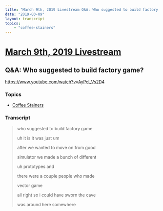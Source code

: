 ```yaml
---
title: "March 9th, 2019 Livestream Q&A: Who suggested to build factory game?"
date: "2019-03-09"
layout: transcript
topics:
    - "coffee-stainers"
---
```

# [March 9th, 2019 Livestream](../2019-03-09.md)
## Q&A: Who suggested to build factory game?
https://www.youtube.com/watch?v=AyPcl_Vs2D4

### Topics
* [Coffee Stainers](../topics/coffee-stainers.md)

### Transcript

> who suggested to build factory game
> 
> uh it is it was just um
> 
> after we wanted to move on from good
> 
> simulator we made a bunch of different
> 
> uh prototypes and
> 
> there were a couple people who made
> 
> vector game
> 
> all right so i could have sworn the cave
> 
> was around here somewhere
> 

